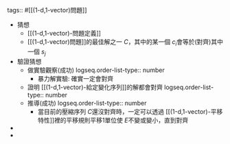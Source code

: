 tags:: #[[(1-d,1-vector)問題]]

- 猜想
	- [[(1-d,1-vector)-問題定義]]
	- [[(1-d,1-vector)問題]]的最佳解之一 $C$，其中的某一個 $c_{i}$會等於(對齊)其中一個 $s_{j}$
- 驗證猜想
	- 做實驗觀察(成功)
	  logseq.order-list-type:: number
		- 暴力解實驗: 確實一定會對齊
	- 證明 [[(1-d,1-vector)-給定變化序列]]的解都會對齊
	  logseq.order-list-type:: number
	- 推導(成功)
	  logseq.order-list-type:: number
		- 當目前的壓縮序列 $C$還沒對齊時，一定可以透過 [[(1-d,1-vector)-平移特性]]裡的平移規則平移1單位使 $E$不變或變小，直到對齊
-
-